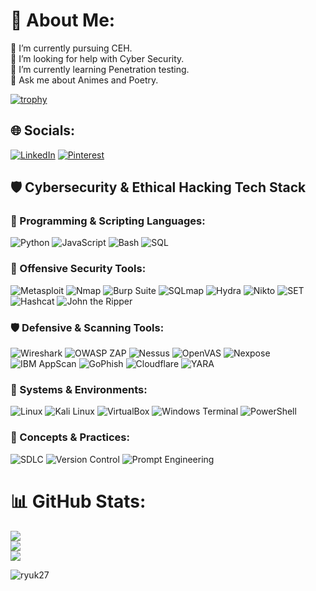 # 💫 About Me:
🔭 I’m currently pursuing CEH.<br>🤝 I’m looking for help with Cyber Security.<br>🌱 I’m currently learning Penetration testing.<br>💬 Ask me about Animes and Poetry.

[![trophy](https://github-profile-trophy.vercel.app/?username=ryuk27)](https://github.com/ryuk27/github-profile-trophy)

## 🌐 Socials:
[![LinkedIn](https://img.shields.io/badge/LinkedIn-%230077B5.svg?logo=linkedin&logoColor=white)](https://linkedin.com/in/ram0912) [![Pinterest](https://img.shields.io/badge/Pinterest-%23E60023.svg?logo=Pinterest&logoColor=white)](https://pinterest.com/lykira569) 

## 🛡️ Cybersecurity & Ethical Hacking Tech Stack

### 🧠 Programming & Scripting Languages:
![Python](https://img.shields.io/badge/python-3670A0?style=plastic&logo=python&logoColor=ffdd54)
![JavaScript](https://img.shields.io/badge/javascript-%23323330.svg?style=plastic&logo=javascript&logoColor=%23F7DF1E)
![Bash](https://img.shields.io/badge/bash-%23121011.svg?style=plastic&logo=gnu-bash&logoColor=white)
![SQL](https://img.shields.io/badge/sql-%2307405e.svg?style=plastic&logo=sqlite&logoColor=white)

### 🧰 Offensive Security Tools:
![Metasploit](https://img.shields.io/badge/Metasploit-%23232F3E.svg?style=plastic&logo=metasploit&logoColor=white)
![Nmap](https://img.shields.io/badge/Nmap-0077C2.svg?style=plastic&logo=nmap&logoColor=white)
![Burp Suite](https://img.shields.io/badge/Burp%20Suite-FCA121?style=plastic&logo=burpsuite&logoColor=black)
![SQLmap](https://img.shields.io/badge/SQLmap-%23cc0000.svg?style=plastic&logo=sqlite&logoColor=white)
![Hydra](https://img.shields.io/badge/Hydra-%23007396.svg?style=plastic&logo=gnu-privacy-guard&logoColor=white)
![Nikto](https://img.shields.io/badge/Nikto-%23FF0000.svg?style=plastic&logo=apache&logoColor=white)
![SET](https://img.shields.io/badge/Social%20Engineering%20Toolkit-%23000000.svg?style=plastic&logo=redhat&logoColor=white)
![Hashcat](https://img.shields.io/badge/Hashcat-%23000000.svg?style=plastic&logo=lock&logoColor=white)
![John the Ripper](https://img.shields.io/badge/John%20the%20Ripper-000000?style=plastic&logo=lock&logoColor=white)

### 🛡️ Defensive & Scanning Tools:
![Wireshark](https://img.shields.io/badge/Wireshark-%231572B6.svg?style=plastic&logo=wireshark&logoColor=white)
![OWASP ZAP](https://img.shields.io/badge/OWASP%20ZAP-%23000.svg?style=plastic&logo=owasp&logoColor=white)
![Nessus](https://img.shields.io/badge/Nessus-%232483C0.svg?style=plastic&logo=tenable&logoColor=white)
![OpenVAS](https://img.shields.io/badge/OpenVAS-%23007850.svg?style=plastic&logo=gnu-privacy-guard&logoColor=white)
![Nexpose](https://img.shields.io/badge/Nexpose-%23FF6F00.svg?style=plastic&logo=rapid7&logoColor=white)
![IBM AppScan](https://img.shields.io/badge/IBM%20AppScan-%23121011.svg?style=plastic&logo=ibm&logoColor=white)
![GoPhish](https://img.shields.io/badge/GoPhish-%230D4F8B.svg?style=plastic&logo=phishing&logoColor=white)
![Cloudflare](https://img.shields.io/badge/Cloudflare-F38020?style=plastic&logo=Cloudflare&logoColor=white)
![YARA](https://img.shields.io/badge/YARA-000000?style=plastic&logo=codeforces&logoColor=white)

### 🐧 Systems & Environments:
![Linux](https://img.shields.io/badge/linux-%23000000.svg?style=plastic&logo=linux&logoColor=white)
![Kali Linux](https://img.shields.io/badge/Kali%20Linux-557C94?style=plastic&logo=linux&logoColor=white)
![VirtualBox](https://img.shields.io/badge/VirtualBox-%233178C6.svg?style=plastic&logo=virtualbox&logoColor=white)
![Windows Terminal](https://img.shields.io/badge/Windows%20Terminal-%234D4D4D.svg?style=plastic&logo=windows-terminal&logoColor=white)
![PowerShell](https://img.shields.io/badge/PowerShell-%235391FE.svg?style=plastic&logo=powershell&logoColor=white)

### 🧬 Concepts & Practices:
![SDLC](https://img.shields.io/badge/SDLC-%230084FF.svg?style=plastic&logo=azuredevops&logoColor=white)
![Version Control](https://img.shields.io/badge/Version%20Control-%23F05033.svg?style=plastic&logo=git&logoColor=white)
![Prompt Engineering](https://img.shields.io/badge/Prompt%20Engineering-%23009688.svg?style=plastic&logo=openai&logoColor=white)

# 📊 GitHub Stats:
![](https://github-readme-stats.vercel.app/api?username=ryuk27&theme=date_night&hide_border=false&include_all_commits=true&count_private=true)<br/>
![](https://github-readme-streak-stats.herokuapp.com/?user=ryuk27&theme=date_night&hide_border=false)<br/>
![](https://github-readme-stats.vercel.app/api/top-langs/?username=ryuk27&theme=date_night&hide_border=false&include_all_commits=true&count_private=true&layout=compact)

<p align="left"> <img src="https://komarev.com/ghpvc/?username=ryuk27&label=Profile%20views&color=0e75b6&style=flat" alt="ryuk27" /> </p>
